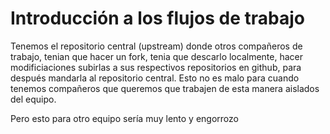 # Introducción a los flujos de trabajo

Tenemos el repositorio central (upstream) donde otros compañeros de trabajo, tenian que hacer un fork, tenia que descarlo localmente, hacer modificiaciones subirlas a sus respectivos repositorios en github, para después mandarla al repositorio central. Esto no es malo para cuando tenemos compañeros que queremos que trabajen de esta manera aislados del equipo.

Pero esto para otro equipo sería muy lento y engorrozo
